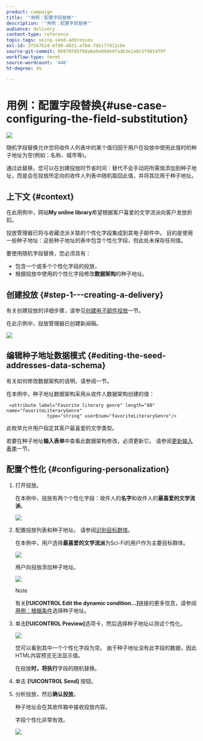 ```yaml
---
product: campaign
title: '"用例：配置字段替换"'
description: '"用例：配置字段替换"'
audience: delivery
content-type: reference
topic-tags: using-seed-addresses
exl-id: 3f567b2d-6f98-4831-af84-7db17fd12c6e
source-git-commit: 8b970705f0da6a9e09de9fadb3e1a8c5f4814f9f
workflow-type: tm+mt
source-wordcount: '448'
ht-degree: 4%

---
```


# 用例：配置字段替换{#use-case-configuring-the-field-substitution}

![](../../assets/common.svg)

随机字段替换允许您将收件人列表中的某个值归因于用户在投放中使用此值时的种子地址为空(例如：名称、城市等)。

通过此替换，您可以在创建投放时节省时间：替代不会手动将所需值添加到种子地址，而是会在投放所定向的收件人列表中随机取回此值，并将其应用于种子地址。

## 上下文 {#context}

在此用例中，网站&#x200B;**My online library**&#x200B;希望根据客户喜爱的文学流派向客户发放折扣。

投放管理器已将与收藏流派关联的个性化字段集成到其电子邮件中。 目的是使用一些种子地址：这些种子地址的表中包含个性化字段，但此处未保存任何值。

要使用随机字段替换，您必须具有：

* 包含一个或多个个性化字段的投放，
* 根据投放中使用的个性化字段修改&#x200B;**数据架构**&#x200B;的种子地址。

## 创建投放 {#step-1---creating-a-delivery}

有关创建投放的详细步骤，请参见[创建电子邮件投放](creating-an-email-delivery.md)一节。

在此示例中，投放管理器已创建新闻稿。

![](assets/dlv_seeds_usecase_24.png)

## 编辑种子地址数据模式 {#editing-the-seed-addresses-data-schema}

有关如何修改数据架构的说明，请参阅一节。

在本例中，种子地址数据架构采用从收件人数据架构创建的值：

```
 <attribute label="Favorite literary genre" length="80" name="favoriteLiteraryGenre"
               type="string" userEnum="favoriteLiteraryGenre"/>
```

此枚举允许用户指定其客户最喜爱的文学类型。

若要在种子地址&#x200B;**输入表单**&#x200B;中查看此数据架构修改，必须更新它。 请参阅[更新输入表单](use-case--selecting-seed-addresses-on-criteria.md#updating-the-input-form)一节。

## 配置个性化 {#configuring-personalization}

1. 打开投放。

   在本例中，投放有两个个性化字段：收件人的&#x200B;**名字**&#x200B;和收件人的&#x200B;**最喜爱的文学流派**。

   ![](assets/dlv_seeds_usecase_25.png)

1. 配置投放列表和种子地址。 请参阅[识别目标群体](steps-defining-the-target-population.md)。

   在本例中，用户选择&#x200B;**最喜爱的文学流派**&#x200B;为Sci-Fi的用户作为主要目标群体。

   ![](assets/dlv_seeds_usecase_26.png)

   用户向投放添加种子地址。

   ![](assets/dlv_seeds_usecase_27.png)

   >[!NOTE]
   >
   >有关&#x200B;**[!UICONTROL Edit the dynamic condition...]**&#x200B;链接的更多信息，请参阅[用例：根据条件](use-case--selecting-seed-addresses-on-criteria.md)选择种子地址。

1. 单击&#x200B;**[!UICONTROL Preview]**&#x200B;选项卡，然后选择种子地址以测试个性化。

   ![](assets/dlv_seeds_usecase_28.png)

   您可以看到其中一个个性化字段为空。 由于种子地址没有此字段的数据，因此HTML内容预览无法显示值。

   在投放&#x200B;**时，将执行**&#x200B;字段的随机替换。

1. 单击 **[!UICONTROL Send]** 按钮。
1. 分析投放，然后&#x200B;**确认投放**。

   种子地址会在其收件箱中接收投放内容。

   字段个性化非常有效。

   ![](assets/dlv_seeds_usecase_08.png)
